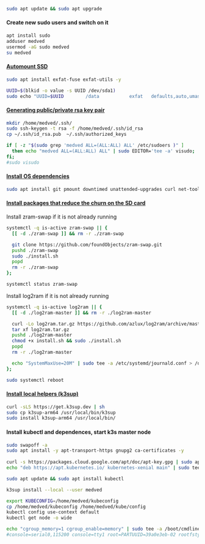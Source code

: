 ```sh
sudo apt update && sudo apt upgrade
```

#### Create new sudo users and switch on it
```sh
apt install sudo
adduser medved
usermod -aG sudo medved
su medved
```

#### [Automount SSD](https://pimylifeup.com/raspberry-pi-exfat/)
```sh
sudo apt install exfat-fuse exfat-utils -y
```
```sh
UUID=$(blkid -o value -s UUID /dev/sda1)
sudo echo "UUID=$UUID        /data           exfat   defaults,auto,umask=000,users,rw    0       0" | sudo tee -a /etc/fstab > /dev/null
```

#### [Generating public/private rsa key pair](https://andreyex.ru/linux/kak-dobavit-otkrytyj-klyuch-ssh-na-server/)
```sh
mkdir /home/medved/.ssh/
sudo ssh-keygen -t rsa -f /home/medved/.ssh/id_rsa
cp ~/.ssh/id_rsa.pub  ~/.ssh/authorized_keys
```
```sh
if [ -z "$(sudo grep 'medved ALL=(ALL:ALL) ALL' /etc/sudoers )" ]
  then echo "medved ALL=(ALL:ALL) ALL" | sudo EDITOR='tee -a' visudo;
fi;
#sudo visudo
```

#### [Install OS dependencies](https://github.com/philschatz/nextcloud-kubernetes-pi/blob/main/templates/install-os-deps.sh)
```sh
sudo apt install git pmount downtimed unattended-upgrades curl net-tools -y
```
#### [Install packages that reduce the churn on the SD card](https://github.com/philschatz/nextcloud-kubernetes-pi/blob/main/templates/install-disk-savers.sh)
Install zram-swap if it is not already running
```sh
systemctl -q is-active zram-swap || {
  [[ -d ./zram-swap ]] && rm -r ./zram-swap

  git clone https://github.com/foundObjects/zram-swap.git
  pushd ./zram-swap
  sudo ./install.sh
  popd
  rm -r ./zram-swap
};
```
```sh
systemctl status zram-swap
```
Install log2ram if it is not already running
```sh
systemctl -q is-active log2ram || {
  [[ -d ./log2ram-master ]] && rm -r ./log2ram-master 

  curl -Lo log2ram.tar.gz https://github.com/azlux/log2ram/archive/master.tar.gz
  tar xf log2ram.tar.gz
  pushd ./log2ram-master
  chmod +x install.sh && sudo ./install.sh
  popd
  rm -r ./log2ram-master

  echo "SystemMaxUse=20M" | sudo tee -a /etc/systemd/journald.conf > /dev/null
};
```
```sh
sudo systemctl reboot
```
#### [Install local helpers (k3sup)](https://github.com/alexellis/k3sup)
```sh
curl -sLS https://get.k3sup.dev | sh
sudo cp k3sup-arm64 /usr/local/bin/k3sup
sudo install k3sup-arm64 /usr/local/bin/
```

#### Install kubectl and dependences, start k3s master node
```sh
sudo swapoff -a
sudo apt install -y apt-transport-https gnupg2 ca-certificates -y
	
curl -s https://packages.cloud.google.com/apt/doc/apt-key.gpg | sudo apt-key add -
echo "deb https://apt.kubernetes.io/ kubernetes-xenial main" | sudo tee /etc/apt/sources.list.d/kubernetes.list > /dev/null

sudo apt update && sudo apt install kubectl

k3sup install --local --user medved

export KUBECONFIG=/home/medved/kubeconfig
cp /home/medved/kubeconfig /home/medved/kube/config
kubectl config use-context default
kubectl get node -o wide

echo "cgroup_memory=1 cgroup_enable=memory" | sudo tee -a /boot/cmdline.txt
#console=serial0,115200 console=tty1 root=PARTUUID=39a0e3eb-02 rootfstype=ext4 fsck.repair=yes rootwait quiet splash plymouth.ignore-serial-consoles cgroup_memory=1 cgroup_enable=memory
```
